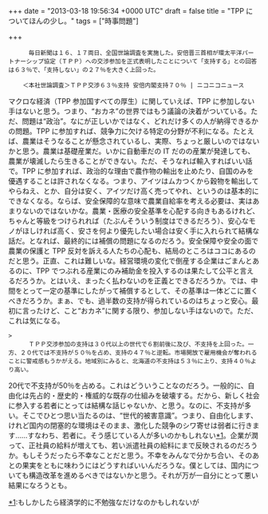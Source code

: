 
+++
date = "2013-03-18 19:56:34 +0000 UTC"
draft = false
title = "TPP についてほんの少し。"
tags = ["時事問題"]

+++
>
        　毎日新聞は１６、１７両日、全国世論調査を実施した。安倍晋三首相が環太平洋パートナーシップ協定（ＴＰＰ）への交渉参加を正式表明したことについて「支持する」との回答は６３％で、「支持しない」の２７％を大きく上回った。

        ＜本社世論調査＞ＴＰＰ交渉６３％支持 安倍内閣支持７０％ | ニコニコニュース
    
マクロな経済（TPP 参加国すべての厚生）に関していえば、TPP に参加しない手はないと思う。つまり、“おカネ”の世界ではもう議論の決着がついている。ただ、問題は“政治”。なにが正しいかではなく、どれだけ多くの人が納得できるかの問題。TPP に参加すれば、競争力に欠ける特定の分野が不利になる。たとえば、農業はそうなることが懸念されているし、実際、ちょっと厳しいのではないかと思う。農業は基礎産業だ。いかに自動車だの IT だのの産業が発達しても、農業が壊滅したら生きることができない。ただ、そうなれば輸入すればいい話で。TPP に参加すれば、政治的な理由で農作物の輸出を止めたり、自国のみを優遇することは許されなくなる。つまり、アイツはムカつくから穀物を輸出してやらねえ、とか、自分は安く、アイツだけ高く売ってやれ、というのは基本的にできなくなる。ならば、安全保障的な意味で農業自給率を考える必要は、実はあまりないのではないかな。農業・医療の安全基準を心配する向きもあるけれど、ちゃんと等級をつけられれば（たぶんそういう制度はできるだろう）、安心なモノがほしければ高く、安さを何より優先したい場合は安く手に入れられて結構な話だ。となれば、最終的には補償の問題になるのだろう。安全保障や安全の面で農業の保護と TPP 反対を訴える人たちの心配も、結局のところはココにあるのだと思う。正直、これは難しいな。経営環境の変化で倒産する企業はごまんとあるのに、TPP でつぶれる産業にのみ補助金を投入するのは果たして公平と言えるだろうか。とはいえ、まったく払わないのを正義とできるだろうか。では、中間をとって一定の基準にしたがって補償するとして、その基準は一体どこに置くべきだろうか。まぁ、でも、過半数の支持が得られているのはちょっと安心。最初に言ったけど、こと“おカネ”に関する限り、参加しない手はないので。ただ、これは気になる。

    >
        　ＴＰＰ交渉参加の支持は３０代以上の世代で６割前後に及び、不支持を上回った。一方、２０代では不支持が５０％を占め、支持の４７％と逆転。市場開放で雇用機会が奪われることに警戒感もうかがえる。地域別にみると、北海道の不支持は５３％に上り、支持４０％より高い。

    
20代で不支持が50％を占める。これはどういうことなのだろう。一般的に、自由化は先占的・歴史的・権威的な既存の仕組みを破壊する。だから、新しく社会に参入する若者にとっては結構な話じゃないか、と思う。なのに、不支持が多い。そこでひとつ思い当たるのは、“世代的被害意識”。つまり、自由化します、けれど国内の閉塞的な環境はそのまま、激化した競争のシワ寄せは弱者に行きます……すなわち、若者に。そう感じている人が多いのかもしれない<a href="#f1" name="fn1" title="もしかしたら経済学的に不勉強なだけなのかもしれないが">*1</a>。企業が潤って、正社員の給料が増えても、若い派遣社員の給料にまで反映されるのだろうか。もしそうだったら不幸なことだと思う。不幸をみんなで分かち合い、そのあとの果実をともに味わうにはどうすればいいんだろうな。僕としては、国内についても構造改革を進めるべきではないかと思う。それが万が一自分にとって悪い結果になろうとも。
<div class="footnote">
<a href="#fn1" name="f1" class="footnote-number">*1</a><span class="footnote-delimiter">:</span><span class="footnote-text">もしかしたら経済学的に不勉強なだけなのかもしれないが</span>
</div>

